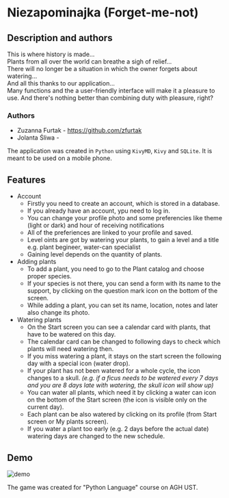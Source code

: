 # Niezapominajka (Forget-me-not)

## Description and authors

This is where history is made... \
Plants from all over the world can breathe a sigh of relief...\
There will no longer be a situation in which the owner forgets about watering... \
And all this thanks to our application... \
Many functions and the a user-friendly interface will make it a pleasure to use.
And there's nothing better than combining duty with pleasure, right?

### Authors
- Zuzanna Furtak - https://github.com/zfurtak
- Jolanta Śliwa -

The application was created in `Python` using `KivyMD`, `Kivy` and `SQLite`.
It is meant to be used on a mobile phone.

## Features
- Account
  - Firstly you need to create an account, which is stored in a database.
  - If you already have an account, ypu need to log in.
  - You can change your profile photo and some preferencies like theme (light or dark) and hour of receiving notifications
  - All of the preferiences are linked to your profile and saved.
  - Level oints are got by watering your plants, to gain a level and a title e.g. plant begineer, water-can specialist
  - Gaining level depends on the quantity of plants.
- Adding plants
  - To add a plant, you need to go to the Plant catalog and choose proper species.
  - If your species is not there, you can send a form with its name to the support, by clicking on the question mark icon on the bottom of the screen.
  - While adding a plant, you can set its name, location, notes and later also change its photo.
- Watering plants
  - On the Start screen you can see a calendar card with plants, that have to be watered on this day.
  - The calendar card can be changed to following days to check which plants will need watering then.
  - If you miss watering a plant, it stays on the start screen the following day with a special icon (water drop).
  - If your plant has not been watered for a whole cycle, the icon changes to a skull. _(e.g. if a ficus needs to be watered every 7 days and you are 8 days late with watering, the skull icon will show up)_
  - You can water all plants, which need it by clicking a water can icon on the bottom of the Start screen (the icon is visible only on the current day).
  - Each plant can be also watered by clicking on its profile (from Start screen or My plants screen).
  - If you water a plant too early (e.g. 2 days before the actual date) watering days are changed to the new schedule.


## Demo

![demo](https://user-images.githubusercontent.com/92310164/195376132-9077c015-f2e1-48c5-bfaf-cfb01394fa2f.gif)


The game was created for "Python Language" course on AGH UST.
